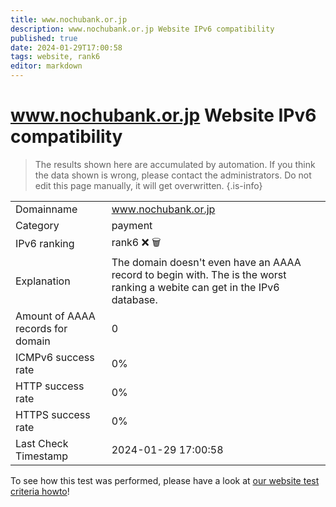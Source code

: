 ```yaml
---
title: www.nochubank.or.jp
description: www.nochubank.or.jp Website IPv6 compatibility
published: true
date: 2024-01-29T17:00:58
tags: website, rank6
editor: markdown
---
```


# www.nochubank.or.jp Website IPv6 compatibility

> The results shown here are accumulated by automation. If you think the data shown is wrong, please contact the administrators. 
> Do not edit this page manually, it will get overwritten.
{.is-info}


|   |   |
| - | - |
| Domainname | www.nochubank.or.jp
| Category | payment |
| IPv6 ranking | rank6 :x: :wastebasket: |
| Explanation | The domain doesn't even have an AAAA record to begin with. The is the worst ranking a webite can get in the IPv6 database. |
| Amount of AAAA records for domain | 0 |
| ICMPv6 success rate | 0%|
| HTTP success rate | 0% |
| HTTPS success rate | 0% |
| Last Check Timestamp | 2024-01-29 17:00:58 |

To see how this test was performed, please have a look at [our website test criteria howto](/howto/testcriteria/website)!

